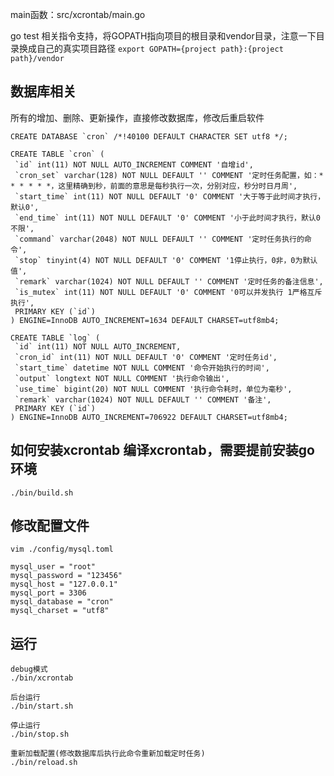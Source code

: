 
main函数：src/xcrontab/main.go

go test 相关指令支持，将GOPATH指向项目的根目录和vendor目录，注意一下目录换成自己的真实项目路径
`export GOPATH={project path}:{project path}/vendor`

数据库相关
-----
所有的增加、删除、更新操作，直接修改数据库，修改后重启软件
````
CREATE DATABASE `cron` /*!40100 DEFAULT CHARACTER SET utf8 */;
````
````
CREATE TABLE `cron` (
 `id` int(11) NOT NULL AUTO_INCREMENT COMMENT '自增id',
 `cron_set` varchar(128) NOT NULL DEFAULT '' COMMENT '定时任务配置，如：* * * * * *，这里精确到秒，前面的意思是每秒执行一次，分别对应，秒分时日月周',
 `start_time` int(11) NOT NULL DEFAULT '0' COMMENT '大于等于此时间才执行，默认0',
 `end_time` int(11) NOT NULL DEFAULT '0' COMMENT '小于此时间才执行，默认0不限',
 `command` varchar(2048) NOT NULL DEFAULT '' COMMENT '定时任务执行的命令',
 `stop` tinyint(4) NOT NULL DEFAULT '0' COMMENT '1停止执行，0非，0为默认值',
 `remark` varchar(1024) NOT NULL DEFAULT '' COMMENT '定时任务的备注信息',
 `is_mutex` int(11) NOT NULL DEFAULT '0' COMMENT '0可以并发执行 1严格互斥执行',
 PRIMARY KEY (`id`)
) ENGINE=InnoDB AUTO_INCREMENT=1634 DEFAULT CHARSET=utf8mb4;
````

````
CREATE TABLE `log` (
 `id` int(11) NOT NULL AUTO_INCREMENT,
 `cron_id` int(11) NOT NULL DEFAULT '0' COMMENT '定时任务id',
 `start_time` datetime NOT NULL COMMENT '命令开始执行的时间',
 `output` longtext NOT NULL COMMENT '执行命令输出',
 `use_time` bigint(20) NOT NULL COMMENT '执行命令耗时，单位为毫秒',
 `remark` varchar(1024) NOT NULL DEFAULT '' COMMENT '备注',
 PRIMARY KEY (`id`)
) ENGINE=InnoDB AUTO_INCREMENT=706922 DEFAULT CHARSET=utf8mb4;
````

如何安装xcrontab
编译xcrontab，需要提前安装go环境
-----
````
./bin/build.sh
````
修改配置文件
------
````
vim ./config/mysql.toml

mysql_user = "root"
mysql_password = "123456"
mysql_host = "127.0.0.1"
mysql_port = 3306
mysql_database = "cron"
mysql_charset = "utf8"
````
运行
----
````
debug模式
./bin/xcrontab
````
````
后台运行
./bin/start.sh
````
````
停止运行
./bin/stop.sh
````
````
重新加载配置(修改数据库后执行此命令重新加载定时任务)
./bin/reload.sh
````